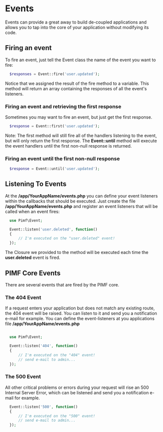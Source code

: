 # Events

Events can provide a great away to build de-coupled applications and allows you to tap into the core of your
application without modifying its code.

## Firing an event
To fire an event, just tell the Event class the name of the event you want to fire:

```php
  $responses = Event::fire('user.updated');
```
Notice that we assigned the result of the fire method to a variable. This method will return an array containing the
responses of all the event's listeners.

### Firing an event and retrieving the first response
Sometimes you may want to fire an event, but just get the first response.

```php
  $response = Event::first('user.updated');
```
Note: The first method will still fire all of the handlers listening to the event, but will only return the first response.
The **Event::until** method will execute the event handlers until the first non-null response is returned.

### Firing an event until the first non-null response

```php
  $response = Event::until('user.updated');
```

## Listening To Events
At the **/app/YourAppName/events.php** you can define your event listeners within the callbacks that should be executed.
Just create the file **/app/YourAppName/events.php** and register an event listeners that will be called when an event fires:

```php
  use Pimf\Event;

  Event::listen('user.deleted', function()
  {
      // I'm executed on the "user.deleted" event!
  });
```
The Closure we provided to the method will be executed each time the **user.deleted** event is fired.


## PIMF Core Events

There are several events that are fired by the PIMF core.

### The 404 Event

If a request enters your application but does not match any existing route, the 404 event will be raised.
You can listen to it and send you a notification e-mail for example. You can define the event-listeners
at you applications file **/app/YourAppName/events.php**

```php

  use Pimf\Event;

  Event::listen('404', function()
  {
      // I'm executed on the "404" event!
      // send e-mail to admin...
  });
```

### The 500 Event

All other critical problems or errors during your request will rise an 500 Internal Server Error, which can be listened
and send you a notification e-mail for example.


```php
  Event::listen('500', function()
  {
      // I'm executed on the "500" event!
      // send e-mail to admin...
  });
```
